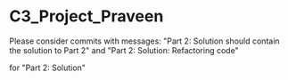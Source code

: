 # C3_Project_Praveen

Please consider commits with messages:
"Part 2: Solution should contain the solution to Part 2"
and 
"Part 2: Solution: Refactoring code"

for "Part 2: Solution"
